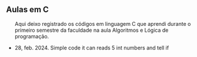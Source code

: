 <h2>Aulas em C</h2>

<ul>
  <p>Aqui deixo registrado os códigos em linguagem C que aprendi durante o primeiro semestre da faculdade na aula Algoritmos e Lógica de programação.</p>
</ul>

- 28, feb. 2024.
Simple code it can reads 5 int numbers and tell if 
